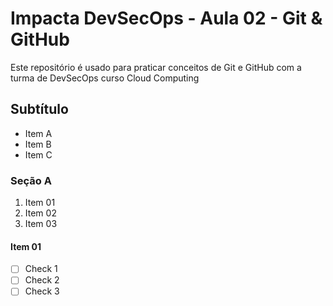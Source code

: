 # Impacta DevSecOps - Aula 02 - Git & GitHub

Este repositório é usado para praticar conceitos de Git e GitHub com a turma de DevSecOps curso Cloud Computing

## Subtítulo

- Item A
- Item B
- Item C

### Seção A

1. Item 01
1. Item 02
1. Item 03

#### Item 01

- [ ] Check 1
- [ ] Check 2
- [ ] Check 3
